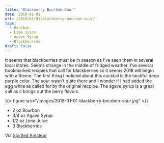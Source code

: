 ```yaml
---
title: "Blackberry Bourbon Sour"
date: 2018-01-01
url: /2018/01/01/blackberry-bourbon-sour/
tags:
  - Bourbon
  - Lime Juice
  - Agave Syrup
  - Blackberries
draft: false
---
```


It seems that blackberries must be in season as I've seen them in several local stores. Seems strange in the middle of fridged weather. I've several bookmarked recipies that call for blackberries so it seems 2018 will begin with a theme. The first thing I noticed about this cocktail is the beatiful deep purple color. The sour wasn't quite there and I wonder if I had added the egg white as called for by the original recpipe. The agave syrup is a great call as it brings out the berry flavors.

{{< figure src="/images/2018-01-01-blackberry-bourbon-sour.jpg" >}}

* 2 oz Bourbon
* 3/4 oz Agave Syrup
* 1/2 oz Lime Juice
* 3 Blackberries

Via [Spirited Amateur](https://www.instagram.com/p/BPhyqK6g-Zy/)
